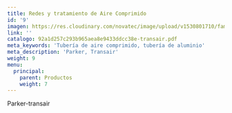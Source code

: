 ```yaml
---
title: Redes y tratamiento de Aire Comprimido
id: '9'
imagen: https://res.cloudinary.com/novatec/image/upload/v1530801710/familias/3d73730cdd61787a39f72a58c9f4a34a-aire-comprimido.jpg
link: ''
catalogo: 92a1d257c293b965aea8e9433ddcc38e-transair.pdf
meta_keywords: 'Tubería de aire comprimido, tubería de aluminio'
meta_description: 'Parker, Transair'
weight: 9
menu:
  principal:
    parent: Productos
    weight: 7
---
```





Parker-transair
